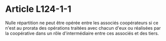 # Article L124-1-1

<p>Nulle répartition ne peut être opérée entre les associés coopérateurs si ce n'est au prorata des opérations traitées avec chacun d'eux ou réalisées par la coopérative dans un rôle d'intermédiaire entre ces associés et des tiers.</p>